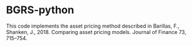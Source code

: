 # BGRS-python
This code implements the asset pricing method described in Barillas, F., Shanken, J., 2018. Comparing asset pricing models. Journal of Finance 73, 715–754.
